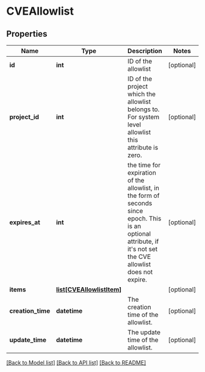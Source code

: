 # CVEAllowlist

## Properties
Name | Type | Description | Notes
------------ | ------------- | ------------- | -------------
**id** | **int** | ID of the allowlist | [optional] 
**project_id** | **int** | ID of the project which the allowlist belongs to.  For system level allowlist this attribute is zero. | [optional] 
**expires_at** | **int** | the time for expiration of the allowlist, in the form of seconds since epoch.  This is an optional attribute, if it&#39;s not set the CVE allowlist does not expire. | [optional] 
**items** | [**list[CVEAllowlistItem]**](CVEAllowlistItem.md) |  | [optional] 
**creation_time** | **datetime** | The creation time of the allowlist. | [optional] 
**update_time** | **datetime** | The update time of the allowlist. | [optional] 

[[Back to Model list]](../README.md#documentation-for-models) [[Back to API list]](../README.md#documentation-for-api-endpoints) [[Back to README]](../README.md)



